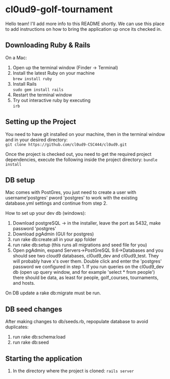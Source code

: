 # cl0ud9-golf-tournament

Hello team! I'll add more info to this README shortly. We can use this place to add instructions on how to bring the application up once its checked in.


## Downloading Ruby & Rails
On a Mac:

1. Open up the terminal window (Finder -> Terminal)  
2. Install the latest Ruby on your machine  
` brew install ruby `  
3. Install Rails  
`sudo gem install rails`  
4. Restart the terminal window  
5. Try out interactive ruby by executing  
`irb`  


## Setting up the Project

You need to have git installed on your machine, then in the terminal window and in your desired directory:  
`git clone https://github.com/cl0ud9-CSC444/cl0ud9.git`

Once the project is checked out, you need to get the required project dependencies, execute the following inside the project directory:
`bundle install`

## DB setup

Mac comes with PostGres, you just need to create a user with username'postgres' pword 'postgres' to work with the existing database.yml settings and continue from step 2.

How to set up your dev db (windows):
1. Download postgreSQL -> in the installer, leave the port as 5432, make password 'postgres'
2. Download pgAdmin (GUI for postgres)
3. run rake db:create:all in your app folder
4. run rake db:setup (this runs all migrations and seed file for you)
5. Open pgAdmin, expand Servers->PostGreSQL 9.6->Databases and you should see two cloud9 databases, cl0ud9_dev and cl0ud9_test. They will probably have x's over them. Double click and enter the 'postgres' password we configured in step 1. If you run queries on the cl0ud9_dev db (open up query window, and for example 'select * from people') there should be data, as least for people, golf_courses, tournaments, and hosts.

On DB update a rake db:migrate must be run.

## DB seed changes
After making changes to db/seeds.rb, repopulate database to avoid duplicates:
 1. run rake db:schema:load
 2. run rake db:seed

## Starting the application

1. In the directory where the project is cloned:
` rails server `

 
